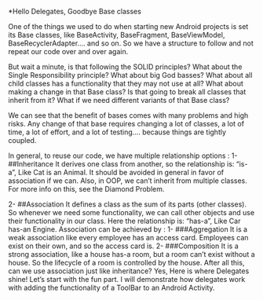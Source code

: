 *Hello Delegates, Goodbye Base classes

One of the things we used to do when starting new Android projects is set its Base classes, like
BaseActivity, BaseFragment, BaseViewModel, BaseRecyclerAdapter…. and so on. So we have a structure
to follow and not repeat our code over and over again.

But wait a minute, is that following the SOLID principles? What about the Single Responsibility principle?
What about big God basses?
What about all child classes has a functionality that they may not use at all? What about making a
change in that Base class? Is that
going to break all classes that inherit from it? What if we need different variants of that Base class?

We can see that the benefit of bases comes with many problems and high risks. Any change of that
base requires changing a lot of classes, a lot of time, a lot of effort, and a lot of testing….
because things are tightly coupled.

In general, to reuse our code, we have multiple relationship options :
1- ##Inheritance
 It derives one class from another, so the relationship is: “is-a”, Like Cat is an Animal.
 It should be avoided in general in favor of association if we can. Also, in OOP,
 we can’t inherit from multiple classes.
For more info on this, see the Diamond Problem.

2- ##Association
 It defines a class as the sum of its parts (other classes). So whenever we need
 some functionality, we can call other objects and use their functionality
 in our class. Here the relationship is: “has-a”, Like Car has-an Engine.
 Association can be achieved by :
    1- ###Aggregation
        It is a weak association like every employee has an access card.
        Employees can exist on their own, and so the access card is.
    2- ###Composition
        It is a strong association, like a house has-a room, but a room can’t
        exist without a house. So the lifecycle of a room is controlled by the house.
        After all this, can we use association just like inheritance? Yes, Here is where Delegates shine!
        Let’s start with the fun part. I will demonstrate how delegates work with adding
        the functionality of a ToolBar to an Android Activity.
